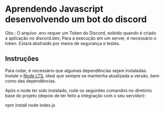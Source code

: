 # Aprendendo Javascript desenvolvendo um bot do discord

Obs.: O arquivo .env requer um Token do Discord, exibido quando é criado a aplicação no discord.dev;
Para a execução em um server, é necessário o token. Estará abstraído por meios de segurança e testes.

## Instruções
Para rodar, é necessário que algumas dependências sejam instaladas. 
Instale o [Node LTS](https://nodejs.org/pt), ideal que sempre se mantenha atualizada a versão, bem como das dependências.

Após o node ter sido instalado, rode os seguintes comandos no diretório base do projeto (depois de ter feito a integração com o seu servidor): 

npm install
node index.js
